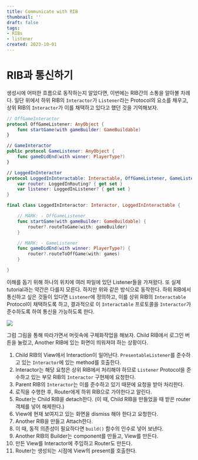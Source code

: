 ```yaml
---
title: Communicate with RIB
thumbnail: ''
draft: false
tags:
- RIBs
- listener
created: 2023-10-01
---
```


# RIB과 통신하기

생성시에 어떠한 흐름으로 동작하는지 알았다면, 이번에는 RIB간의 소통을 알아볼 차례다. 일단 위에서 하위 RIB의 `Interactor`가 `Listener`라는 Protocol의 요소를 채우고, 상위 RIB의 `Interactor`가 이를 채택하고 있다고 했던 것을 기억해보자.

````swift
// OffGameInteractor
protocol OffGameListener: AnyObject {
    func startGame(with gameBuilder: GameBuildable)
}

// GameInteractor
public protocol GameListener: AnyObject {
    func gameDidEnd(with winner: PlayerType?)
}

// LoggedInInteractor
protocol LoggedInInteractable: Interactable, OffGameListener, GameListener {
    var router: LoggedInRouting? { get set }
    var listener: LoggedInListener? { get set }
}

final class LoggedInInteractor: Interactor, LoggedInInteractable {

    // MARK: - OffGameListener
    func startGame(with gameBuilder: GameBuildable) {
        router?.routeToGame(with: gameBuilder)
    }

    // MARK: - GameListener
    func gameDidEnd(with winner: PlayerType?) {
        router?.routeToOffGame(with: games)
    }

}
````

이해를 돕기 위해 하나의 위치에 여러 파일에 있던 Listener들을 가져왔다. 또 실제 tutorial과는 약간은 다를지 모른다. 하지만 위와 같은 방식으로 동작한다. 하위 RIB에서 통신하고 싶은 것들이 있다면 `Listener`에 정의하고, 이를 상위 RIB의 `Interactable` Protocol이 채택하도록 하고, 결과적으로 이 `Interactable` 프로토콜을 `Interactor`가 준수하도록 하여 통신을 가능하도록 한다.

![](TechTalks_16_RIBS_6.png)

그럼 그림을 통해 따라가면서 머릿속에 구체화작업을 해보자. Child RIB에서 로그인 버튼을 눌렀고, Another RIB에 있는 화면이 띄워져야 하는 상황이다. 

1. Child RIB의 View에서 Interaction이 일어난다. `PresentableListener`를 준수하고 있는 `Interactor`에 있는 method를 호출한다. 
1. Interactor는 해당 요청은 상위 RIB에서 처리해야 하므로 `Listener` Protocol을 준수하고 있는 부모 RIB의 `Interactor` 구현체에 요청한다.
1. Parent RIB의 `Interactor`는 이를 준수하고 있기 때문에 요청을 받아 처리한다.
1. 로직을 수행한 후, Router에게 하위 RIB으로 가야한다고 알린다.
1. Router는 Child RIB을 detach한다. (이 때, Child RIB을 만들었을 때 받은 router 객체를 넣어 해제한다.)
1. View에 현재 보여지고 있는 화면을 dismiss 해야 한다고 요청한다.
1. Another RIB을 만들고 Attach한다.
1. 이 때, 동적 의존성이 필요하다면 `build()` 함수의 인수로 넣어 보낸다.
1. Another RIB의 Builder는 component를 만들고, View를 만든다.
1. 만든 View를 Interactor에 주입하고 Router도 만든다.
1. Router는 생성되는 시점에 View의 present를 호출한다.
